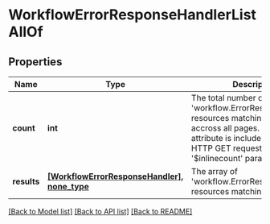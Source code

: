 # WorkflowErrorResponseHandlerListAllOf

## Properties
Name | Type | Description | Notes
------------ | ------------- | ------------- | -------------
**count** | **int** | The total number of &#39;workflow.ErrorResponseHandler&#39; resources matching the request, accross all pages. The &#39;Count&#39; attribute is included when the HTTP GET request includes the &#39;$inlinecount&#39; parameter. | [optional] 
**results** | [**[WorkflowErrorResponseHandler], none_type**](WorkflowErrorResponseHandler.md) | The array of &#39;workflow.ErrorResponseHandler&#39; resources matching the request. | [optional] 

[[Back to Model list]](../README.md#documentation-for-models) [[Back to API list]](../README.md#documentation-for-api-endpoints) [[Back to README]](../README.md)


